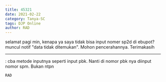 ```yaml
---
title: 45321
date: 2021-02-22
category: Tanya-SC
tags: DJP Online
author: RAD
---
```


selamat pagi min, kenapa ya saya tidak bisa input nomer sp2d di ebupot? muncul notif "data tidak ditemukan". Mohon pencerahannya. Terimakasih

---

: cba metode inputnya seperti input pbk. Nanti di nomor pbk nya diinput nomor spm. Bukan ntpn

`RAD`
